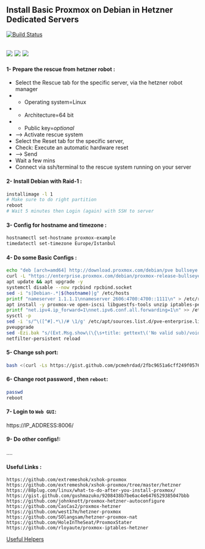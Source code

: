 ## Install Basic Proxmox on Debian in Hetzner Dedicated Servers
[![Build Status](https://files.ariadata.co/file/ariadata_logo.png)](https://ariadata.co)

![](https://img.shields.io/github/stars/ariadata/proxmox-hetzner.svg)
![](https://img.shields.io/github/watchers/ariadata/proxmox-hetzner.svg)
![](https://img.shields.io/github/forks/ariadata/proxmox-hetzner.svg)
---
#### 1- Prepare the rescue from hetzner robot :
* Select the Rescue tab for the specific server, via the hetzner robot manager
* * Operating system=Linux
* * Architecture=64 bit
* * Public key=*optional*
* --> Activate rescue system
* Select the Reset tab for the specific server,
* Check: Execute an automatic hardware reset
* --> Send
* Wait a few mins
* Connect via ssh/terminal to the rescue system running on your server
#### 2- Install Debian with Raid-1 :
```sh
installimage -l 1
# Make sure to do right partition
reboot
# Wait 5 minutes then Login (again) with SSH to server
```
#### 3- Config for hostname and timezone :
```sh
hostnamectl set-hostname proxmox-example
timedatectl set-timezone Europe/Istanbul
```
#### 4- Do some Basic Configs :
```sh
echo "deb [arch=amd64] http://download.proxmox.com/debian/pve bullseye pve-no-subscription" > /etc/apt/sources.list.d/pve-no-subscription-repo.list
curl -L "https://enterprise.proxmox.com/debian/proxmox-release-bullseye.gpg" -o /etc/apt/trusted.gpg.d/proxmox-release-bullseye.gpg
apt update && apt upgrade -y
systemctl disable --now rpcbind rpcbind.socket
sed -i "s|Debian-.*|$(hostname)|g" /etc/hosts
printf "nameserver 1.1.1.1\nnameserver 2606:4700:4700::1111\n" > /etc/resolv.conf
apt install -y proxmox-ve open-iscsi libguestfs-tools unzip iptables-persistent
printf "net.ipv4.ip_forward=1\nnet.ipv6.conf.all.forwarding=1\n" >> /etc/sysctl.congf
sysctl -p
sed -i 's/^\([^#].*\)/# \1/g' /etc/apt/sources.list.d/pve-enterprise.list
pveupgrade
sed -Ezi.bak "s/(Ext.Msg.show\(\{\s+title: gettext\('No valid sub)/void\(\{ \/\/\1/g" /usr/share/javascript/proxmox-widget-toolkit/proxmoxlib.js && systemctl restart pveproxy.service
netfilter-persistent reload
```
#### 5- Change ssh port:
```sh
bash <(curl -Ls https://gist.github.com/pcmehrdad/2fbc9651a6cff249f0576b784fdadef0/raw)
```
#### 6- Change root password , then `reboot`:
```sh
passwd
reboot
```
#### 7- Login to `Web GUI`:
https://IP_ADDRESS:8006/
#### 9- Do other configs!:
....
#### Useful Links :
```
https://github.com/extremeshok/xshok-proxmox
https://github.com/extremeshok/xshok-proxmox/tree/master/hetzner
https://88plug.com/linux/what-to-do-after-you-install-proxmox/
https://gist.github.com/gushmazuko/9208438b7be6ac4e6476529385047bbb
https://github.com/johnknott/proxmox-hetzner-autoconfigure
https://github.com/CasCas2/proxmox-hetzner
https://github.com/west17m/hetzner-proxmox
https://github.com/SOlangsam/hetzner-proxmox-nat
https://github.com/HoleInTheSeat/ProxmoxStater
https://github.com/rloyaute/proxmox-iptables-hetzner
```

[Useful Helpers](https://tteck.github.io/Proxmox/)
